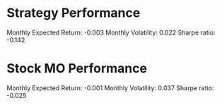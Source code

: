 # Strategy Performance
Monthly Expected Return: -0.003
Monthly Volatility: 0.022
Sharpe ratio: -0.142
# Stock MO Performance
Monthly Expected Return: -0.001
Monthly Volatility: 0.037
Sharpe ratio: -0.025
